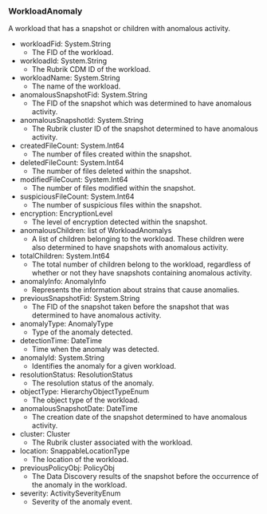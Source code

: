 ### WorkloadAnomaly
A workload that has a snapshot or children with anomalous activity.

- workloadFid: System.String
  - The FID of the workload.
- workloadId: System.String
  - The Rubrik CDM ID of the workload.
- workloadName: System.String
  - The name of the workload.
- anomalousSnapshotFid: System.String
  - The FID of the snapshot which was determined to have anomalous activity.
- anomalousSnapshotId: System.String
  - The Rubrik cluster ID of the snapshot determined to have anomalous activity.
- createdFileCount: System.Int64
  - The number of files created within the snapshot.
- deletedFileCount: System.Int64
  - The number of files deleted within the snapshot.
- modifiedFileCount: System.Int64
  - The number of files modified within the snapshot.
- suspiciousFileCount: System.Int64
  - The number of suspicious files within the snapshot.
- encryption: EncryptionLevel
  - The level of encryption detected within the snapshot.
- anomalousChildren: list of WorkloadAnomalys
  - A list of children belonging to the workload. These children were also
 determined to have snapshots with anomalous activity.
- totalChildren: System.Int64
  - The total number of children belong to the workload, regardless
 of whether or not they have snapshots containing anomalous activity.
- anomalyInfo: AnomalyInfo
  - Represents the information about strains that cause anomalies.
- previousSnapshotFid: System.String
  - The FID of the snapshot taken before the snapshot that was determined
 to have anomalous activity.
- anomalyType: AnomalyType
  - Type of the anomaly detected.
- detectionTime: DateTime
  - Time when the anomaly was detected.
- anomalyId: System.String
  - Identifies the anomaly for a given workload.
- resolutionStatus: ResolutionStatus
  - The resolution status of the anomaly.
- objectType: HierarchyObjectTypeEnum
  - The object type of the workload.
- anomalousSnapshotDate: DateTime
  - The creation date of the snapshot determined to have anomalous activity.
- cluster: Cluster
  - The Rubrik cluster associated with the workload.
- location: SnappableLocationType
  - The location of the workload.
- previousPolicyObj: PolicyObj
  - The Data Discovery results of the snapshot before the occurrence of the anomaly in the workload.
- severity: ActivitySeverityEnum
  - Severity of the anomaly event.
